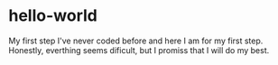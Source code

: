 # hello-world
My first step
I've never coded before and here I am for my first step. Honestly, everthing seems dificult, but I promiss that I will do my best. 
